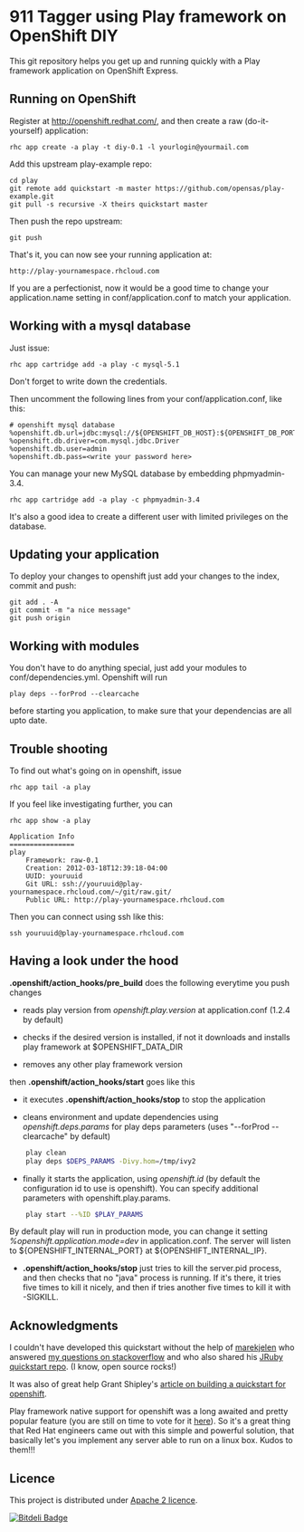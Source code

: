 911 Tagger using Play framework on OpenShift DIY
============================

This git repository helps you get up and running quickly with a Play framework application
on OpenShift Express.


Running on OpenShift
----------------------------

Register at http://openshift.redhat.com/, and then create a raw (do-it-yourself) application:

    rhc app create -a play -t diy-0.1 -l yourlogin@yourmail.com

Add this upstream play-example repo:

    cd play
    git remote add quickstart -m master https://github.com/opensas/play-example.git
    git pull -s recursive -X theirs quickstart master
    
Then push the repo upstream:

    git push

That's it, you can now see your running application at:

    http://play-yournamespace.rhcloud.com

If you are a perfectionist, now it would be a good time to change your application.name setting in conf/application.conf to match your application.

Working with a mysql database
----------------------------

Just issue:

    rhc app cartridge add -a play -c mysql-5.1

Don't forget to write down the credentials.

Then uncomment the following lines from your conf/application.conf, like this:

    # openshift mysql database
    %openshift.db.url=jdbc:mysql://${OPENSHIFT_DB_HOST}:${OPENSHIFT_DB_PORT}/${OPENSHIFT_APP_NAME}
    %openshift.db.driver=com.mysql.jdbc.Driver
    %openshift.db.user=admin
    %openshift.db.pass=<write your password here>

You can manage your new MySQL database by embedding phpmyadmin-3.4.

    rhc app cartridge add -a play -c phpmyadmin-3.4

It's also a good idea to create a different user with limited privileges on the database.

Updating your application
----------------------------

To deploy your changes to openshift just add your changes to the index, commit and push:

    git add . -A
    git commit -m "a nice message"
    git push origin

Working with modules
----------------------------

You don't have to do anything special, just add your modules to conf/dependencies.yml. Openshift will run

    play deps --forProd --clearcache

before starting you application, to make sure that your dependencias are all upto date.

Trouble shooting
----------------------------

To find out what's going on in openshift, issue

    rhc app tail -a play

If you feel like investigating further, you can

    rhc app show -a play

    Application Info
    ================
    play
        Framework: raw-0.1
        Creation: 2012-03-18T12:39:18-04:00
        UUID: youruuid
        Git URL: ssh://youruuid@play-yournamespace.rhcloud.com/~/git/raw.git/
        Public URL: http://play-yournamespace.rhcloud.com

Then you can connect using ssh like this:

    ssh youruuid@play-yournamespace.rhcloud.com

Having a look under the hood
----------------------------

**.openshift/action_hooks/pre_build** does the following everytime you push changes

* reads play version from _openshift.play.version_ at application.conf (1.2.4 by default)

* checks if the desired version is installed, if not it downloads and installs play framework at $OPENSHIFT_DATA_DIR

* removes any other play framework version

then **.openshift/action_hooks/start** goes like this

* it executes **.openshift/action_hooks/stop** to stop the application

* cleans environment and update dependencies using _openshift.deps.params_ for play deps parameters (uses "--forProd --clearcache" by default)

```bash
    play clean
    play deps $DEPS_PARAMS -Divy.hom=/tmp/ivy2
```

* finally it starts the application, using _openshift.id_ (by default the configuration id to use is openshift). You can specify additional parameters with openshift.play.params.

```bash
    play start --%ID $PLAY_PARAMS
```

By default play will run in production mode, you can change it setting _%openshift.application.mode=dev_ in application.conf. The server will listen to ${OPENSHIFT_INTERNAL_PORT} at ${OPENSHIFT_INTERNAL_IP}.

* **.openshift/action_hooks/stop** just tries to kill the server.pid process, and then checks that no "java" process is running. If it's there, it tries five times to kill it nicely, and then if tries another five times to kill it with -SIGKILL.

Acknowledgments
----------------------------

I couldn't have developed this quickstart without the help of [marekjelen](https://github.com/marekjelen) who answered [my questions on stackoverflow](http://stackoverflow.com/questions/9446275/best-approach-to-integrate-netty-with-openshift) and who also shared his [JRuby quickstart repo](https://github.com/marekjelen/openshift-jruby#readme). (I know, open source rocks!)

It was also of great help Grant Shipley's [article on building a quickstart for openshift](https://www.redhat.com/openshift/community/blogs/how-to-create-an-openshift-github-quick-start-project).

Play framework native support for openshift was a long awaited and pretty popular feature (you are still on time to vote for it [here](https://www.redhat.com/openshift/community/content/native-support-for-play-framework-application)). So it's a great thing that Red Hat engineers came out with this simple and powerful solution, that basically let's you implement any server able to run on a linux box. Kudos to them!!!

Licence
----------------------------
This project is distributed under [Apache 2 licence](http://www.apache.org/licenses/LICENSE-2.0.html). 

[![Bitdeli Badge](https://d2weczhvl823v0.cloudfront.net/morteza/construals/trend.png)](https://bitdeli.com/free "Bitdeli Badge")

